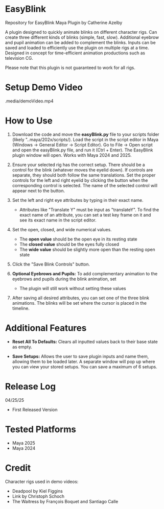 # EasyBlink
 Repository for EasyBlink Maya Plugin by Catherine Azelby

A plugin designed to quickly animate blinks on different character rigs. Can create three different kinds of blinks (simple, fast, slow). Additional eyebrow and pupil animation can be added to complement the blinks. Inputs can be saved and loaded to efficiently use the plugin on multiple rigs at a time. Designed in concept for time-efficient animation productions such as television CG. 

Please note that this plugin is not guaranteed to work for all rigs.

# Setup Demo Video
.media/demoVideo.mp4

# How to Use
1. Download the code and move the **easyBlink.py** file to your scripts folder (likely "..maya/202x/scripts/). Load the script in the script editor in Maya (Windows -> General Editor -> Script Editor). Go to File -> Open script and open the easyBlink.py file, and run it (Ctrl + Enter). The EasyBlink plugin window will open. Works with Maya 2024 and 2025.
  
2. Ensure your selected rig has the correct setup. There should be a control for the blink (whatever moves the eyelid down). If controls are separate, they should both follow the same translations. Set the proper controls for the left and right eyelid by clicking the button when the corresponding control is selected. The name of the selected control will appear next to the button.

3. Set the left and right eye attributes by typing in their exact name.
   - Attributes like "Translate Y" must be input as "translateY". To find the exact name of an attribute, you can set a test key frame on it and see its exact name in the script editor.

5. Set the open, closed, and wide numerical values.
   - The **open value** should be the open eye in its resting state
   - The **closed value** should be the eyes fully closed
   - The **wide value** should be slightly more open than the resting open state
  
6. Click the "Save Blink Controls" button.

7. **Optional Eyebrows and Pupils:** To add complementary animation to the eyebrows and pupils during the blink animation, set 
   - The plugin will still work without setting these values

8. After saving all desired attributes, you can set one of the three blink animations. The blinks will be set where the cursor is placed in the timeline.

# Additional Features

- **Reset All To Defaults:** Clears all inputted values back to their base state as empty. 
 
- **Save Setups:** Allows the user to save plugin inputs and name them, allowing them to be loaded later. A separate window will pop up where you can view your stored setups. You can save a maximum of 6 setups.

# Release Log
04/25/25
- First Released Version

# Tested Platforms
- Maya 2025
- Maya 2024

# Credit
Character rigs used in demo videos:
- Deadpool by Kiel Figgins
- Link by Christoph Schoch
- The Waitress by François Boquet and Santiago Calle
